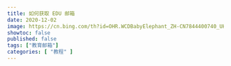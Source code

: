 ```yaml
---
title: 如何获取 EDU 邮箱
date: 2020-12-02
image: https://cn.bing.com/th?id=OHR.WCDBabyElephant_ZH-CN7844400740_UHD.jpg
showtoc: false 
published: false
tags: ["教育邮箱"]
categories: [ "教程" ]
---
```


<!--more-->


